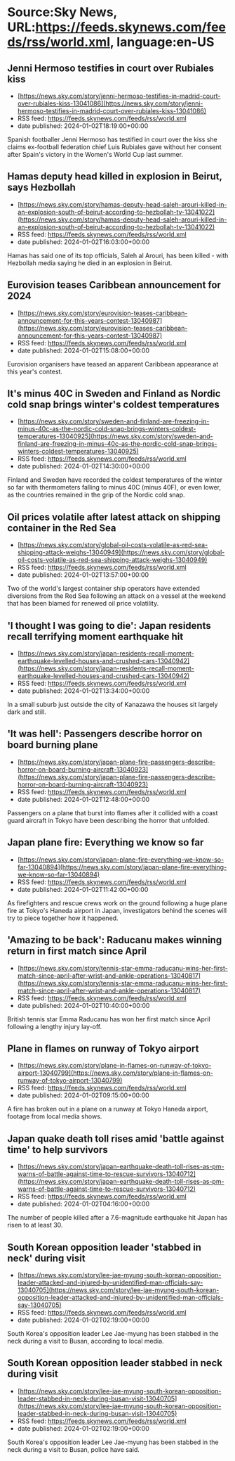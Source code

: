 # Source:Sky News, URL:https://feeds.skynews.com/feeds/rss/world.xml, language:en-US

## Jenni Hermoso testifies in court over Rubiales kiss
 - [https://news.sky.com/story/jenni-hermoso-testifies-in-madrid-court-over-rubiales-kiss-13041086](https://news.sky.com/story/jenni-hermoso-testifies-in-madrid-court-over-rubiales-kiss-13041086)
 - RSS feed: https://feeds.skynews.com/feeds/rss/world.xml
 - date published: 2024-01-02T18:19:00+00:00

Spanish footballer Jenni Hermoso has testified in court over the kiss she claims ex-football federation chief Luis Rubiales gave without her consent after Spain's victory in the Women's World Cup last summer.

## Hamas deputy head killed in explosion in Beirut, says Hezbollah
 - [https://news.sky.com/story/hamas-deputy-head-saleh-arouri-killed-in-an-explosion-south-of-beirut-according-to-hezbollah-tv-13041022](https://news.sky.com/story/hamas-deputy-head-saleh-arouri-killed-in-an-explosion-south-of-beirut-according-to-hezbollah-tv-13041022)
 - RSS feed: https://feeds.skynews.com/feeds/rss/world.xml
 - date published: 2024-01-02T16:03:00+00:00

Hamas has said one of its top officials, Saleh al Arouri, has been killed - with Hezbollah media saying he died in an explosion in Beirut.

## Eurovision teases Caribbean announcement for 2024
 - [https://news.sky.com/story/eurovision-teases-caribbean-announcement-for-this-years-contest-13040987](https://news.sky.com/story/eurovision-teases-caribbean-announcement-for-this-years-contest-13040987)
 - RSS feed: https://feeds.skynews.com/feeds/rss/world.xml
 - date published: 2024-01-02T15:08:00+00:00

Eurovision organisers have teased an apparent Caribbean appearance at this year's contest.

## It's minus 40C in Sweden and Finland as Nordic cold snap brings winter's coldest temperatures
 - [https://news.sky.com/story/sweden-and-finland-are-freezing-in-minus-40c-as-the-nordic-cold-snap-brings-winters-coldest-temperatures-13040925](https://news.sky.com/story/sweden-and-finland-are-freezing-in-minus-40c-as-the-nordic-cold-snap-brings-winters-coldest-temperatures-13040925)
 - RSS feed: https://feeds.skynews.com/feeds/rss/world.xml
 - date published: 2024-01-02T14:30:00+00:00

Finland and Sweden have recorded the coldest temperatures of the winter so far with thermometers falling to minus 40C (minus 40F), or even lower, as the countries remained in the grip of the Nordic cold snap.

## Oil prices volatile after latest attack on shipping container in the Red Sea
 - [https://news.sky.com/story/global-oil-costs-volatile-as-red-sea-shipping-attack-weighs-13040949](https://news.sky.com/story/global-oil-costs-volatile-as-red-sea-shipping-attack-weighs-13040949)
 - RSS feed: https://feeds.skynews.com/feeds/rss/world.xml
 - date published: 2024-01-02T13:57:00+00:00

Two of the world's largest container ship operators have extended diversions from the Red Sea following an attack on a vessel at the weekend that has been blamed for renewed oil price volatility.

## 'I thought I was going to die': Japan residents recall terrifying moment earthquake hit
 - [https://news.sky.com/story/japan-residents-recall-moment-earthquake-levelled-houses-and-crushed-cars-13040942](https://news.sky.com/story/japan-residents-recall-moment-earthquake-levelled-houses-and-crushed-cars-13040942)
 - RSS feed: https://feeds.skynews.com/feeds/rss/world.xml
 - date published: 2024-01-02T13:34:00+00:00

In a small suburb just outside the city of Kanazawa the houses sit largely dark and still.

## 'It was hell': Passengers describe horror on board burning plane
 - [https://news.sky.com/story/japan-plane-fire-passengers-describe-horror-on-board-burning-aircraft-13040923](https://news.sky.com/story/japan-plane-fire-passengers-describe-horror-on-board-burning-aircraft-13040923)
 - RSS feed: https://feeds.skynews.com/feeds/rss/world.xml
 - date published: 2024-01-02T12:48:00+00:00

Passengers on a plane that burst into flames after it collided with a coast guard aircraft in Tokyo have been describing the horror that unfolded.

## Japan plane fire: Everything we know so far
 - [https://news.sky.com/story/japan-plane-fire-everything-we-know-so-far-13040894](https://news.sky.com/story/japan-plane-fire-everything-we-know-so-far-13040894)
 - RSS feed: https://feeds.skynews.com/feeds/rss/world.xml
 - date published: 2024-01-02T11:42:00+00:00

As firefighters and rescue crews work on the ground following a huge plane fire at Tokyo's Haneda airport in Japan, investigators behind the scenes will try to piece together how it happened.

## 'Amazing to be back': Raducanu makes winning return in first match since April
 - [https://news.sky.com/story/tennis-star-emma-raducanu-wins-her-first-match-since-april-after-wrist-and-ankle-operations-13040817](https://news.sky.com/story/tennis-star-emma-raducanu-wins-her-first-match-since-april-after-wrist-and-ankle-operations-13040817)
 - RSS feed: https://feeds.skynews.com/feeds/rss/world.xml
 - date published: 2024-01-02T10:40:00+00:00

British tennis star Emma Raducanu has won her first match since April following a lengthy injury lay-off.

## Plane in flames on runway of Tokyo airport
 - [https://news.sky.com/story/plane-in-flames-on-runway-of-tokyo-airport-13040799](https://news.sky.com/story/plane-in-flames-on-runway-of-tokyo-airport-13040799)
 - RSS feed: https://feeds.skynews.com/feeds/rss/world.xml
 - date published: 2024-01-02T09:15:00+00:00

A fire has broken out in a plane on a runway at Tokyo Haneda airport, footage from local media shows.

## Japan quake death toll rises amid 'battle against time' to help survivors
 - [https://news.sky.com/story/japan-earthquake-death-toll-rises-as-pm-warns-of-battle-against-time-to-rescue-survivors-13040712](https://news.sky.com/story/japan-earthquake-death-toll-rises-as-pm-warns-of-battle-against-time-to-rescue-survivors-13040712)
 - RSS feed: https://feeds.skynews.com/feeds/rss/world.xml
 - date published: 2024-01-02T04:16:00+00:00

The number of people killed after a 7.6-magnitude earthquake hit Japan has risen to at least 30.

## South Korean opposition leader 'stabbed in neck' during visit
 - [https://news.sky.com/story/lee-jae-myung-south-korean-opposition-leader-attacked-and-injured-by-unidentified-man-officials-say-13040705](https://news.sky.com/story/lee-jae-myung-south-korean-opposition-leader-attacked-and-injured-by-unidentified-man-officials-say-13040705)
 - RSS feed: https://feeds.skynews.com/feeds/rss/world.xml
 - date published: 2024-01-02T02:19:00+00:00

South Korea's opposition leader Lee Jae-myung has been stabbed in the neck during a visit to Busan, according to local media.

## South Korean opposition leader stabbed in neck during visit
 - [https://news.sky.com/story/lee-jae-myung-south-korean-opposition-leader-stabbed-in-neck-during-busan-visit-13040705](https://news.sky.com/story/lee-jae-myung-south-korean-opposition-leader-stabbed-in-neck-during-busan-visit-13040705)
 - RSS feed: https://feeds.skynews.com/feeds/rss/world.xml
 - date published: 2024-01-02T02:19:00+00:00

South Korea's opposition leader Lee Jae-myung has been stabbed in the neck during a visit to Busan, police have said.

